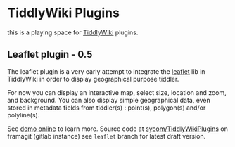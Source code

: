 # TiddlyWiki Plugins
this is a playing space for [TiddlyWiki][tiddlywiki] plugins.

## Leaflet plugin - 0.5
The leaflet plugin is a very early attempt to integrate the [leaflet][leaflet] lib in TiddlyWiki in order to display geographical purpose tiddler.

For now you can display an interactive map, select size, location and zoom, and background. You can also display simple geographical data, even stored in metadata fields from tiddler(s) : point(s), polygon(s) and/or polyline(s).

See [demo online][demo] to learn more. Source code at [sycom/TiddlyWikiPlugins][repo] on framagit (gitlab instance) see `leaflet` branch for latest draft version.

[demo]: http://sycom.github.io/TiddlyWiki-Plugins/#Leaflet%20plugin
[repo]: https://git.framasoft.org/sycom/TiddlyWikiPlugins

[tiddlywiki]: http://tiddlywiki.com
[leaflet]: http://leafletjs.com/

